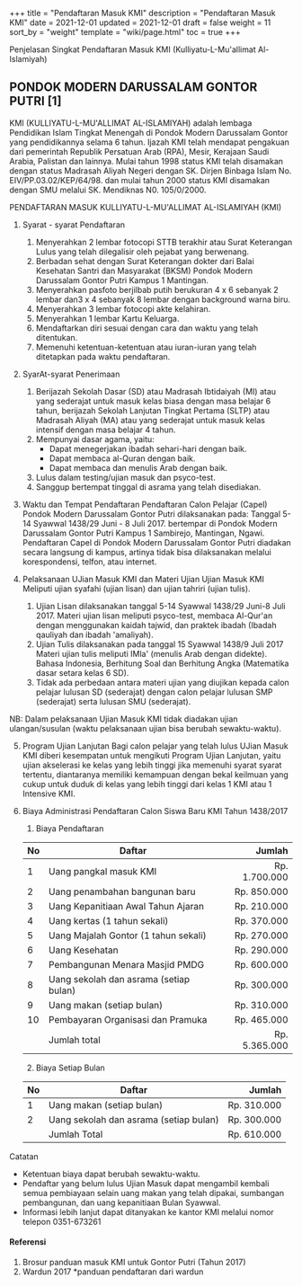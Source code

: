+++
title = "Pendaftaran Masuk KMI"
description = "Pendaftaran Masuk KMI"
date = 2021-12-01
updated = 2021-12-01
draft = false
weight = 11
sort_by = "weight"
template = "wiki/page.html"
toc = true
+++

Penjelasan Singkat Pendaftaran Masuk KMI (Kulliyatu-L-Mu'allimat Al-Islamiyah)


## PONDOK MODERN DARUSSALAM GONTOR PUTRI [1]

KMI (KULLIYATU-L-MU'ALLIMAT AL-ISLAMIYAH) adalah lembaga Pendidikan Islam Tingkat Menengah di Pondok Modern Darussalam Gontor yang pendidikannya selama 6 tahun. Ijazah KMI telah mendapat pengakuan dari pemerintah Republik Persatuan Arab (RPA), Mesir, Kerajaan Saudi Arabia, Palistan dan lainnya.
Mulai tahun 1998 status KMI telah disamakan dengan status Madrasah Aliyah Negeri dengan SK. Dirjen Binbaga Islam No. EIV/PP.03.02/KEP/64/98. dan mulai tahun 2000 status KMI disamakan dengan SMU melalui SK. Mendiknas N0. 105/0/2000.

PENDAFTARAN MASUK
KULLIYATU-L-MU'ALLIMAT AL-ISLAMIYAH (KMI)
1. Syarat - syarat Pendaftaran
    1. Menyerahkan 2 lembar fotocopi STTB terakhir atau Surat Keterangan Lulus yang telah dilegalisir oleh pejabat yang berwenang.
    2. Berbadan sehat dengan Surat Keterangan dokter dari Balai Kesehatan Santri dan Masyarakat (BKSM) Pondok Modern Darussalam Gontor Putri Kampus 1 Mantingan.
    3. Menyerahkan pasfoto berjilbab putih berukuran 4 x 6 sebanyak 2 lembar dan3 x 4 sebanyak 8 lembar dengan background warna biru.
    4. Menyerahkan 3 lembar fotocopi akte kelahiran.
    5. Menyerahkan 1 lembar Kartu Keluarga.
    6. Mendaftarkan diri sesuai dengan cara dan waktu yang telah ditentukan.
    7. Memenuhi ketentuan-ketentuan atau iuran-iuran yang telah ditetapkan pada waktu pendaftaran.

2. SyarAt-syarat Penerimaan
    1. Berijazah Sekolah Dasar (SD) atau Madrasah Ibtidaiyah (MI) atau yang sederajat untuk masuk kelas biasa dengan masa belajar 6 tahun, berijazah Sekolah Lanjutan Tingkat Pertama (SLTP) atau Madrasah Aliyah (MA) atau yang sederajat untuk masuk kelas intensif dengan masa belajar 4 tahun.
    2. Mempunyai dasar agama, yaitu:
	   - Dapat menegerjakan ibadah sehari-hari dengan baik.
	   - Dapat membaca al-Quran dengan baik.
	   - Dapat membaca dan menulis Arab dengan baik.
    3. Lulus dalam testing/ujian masuk dan psyco-test.
    4. Sanggup bertempat tinggal di asrama yang telah disediakan.

3. Waktu dan Tempat Pendaftaran
Pendaftaran Calon Pelajar (Capel) Pondok Modern Darussalam Gontor Putri dilaksanakan pada:
Tanggal 5-14 Syawwal 1438/29 Juni - 8 Juli 2017.
bertempar di Pondok Modern Darussalam Gontor Putri Kampus 1 Sambirejo, Mantingan, Ngawi.
Pendaftaran Capel di Pondok Modern Darussalam Gontor Putri diadakan secara langsung di kampus, artinya tidak bisa dilaksanakan melalui korespondensi, telfon, atau internet.

4. Pelaksanaan UJian Masuk KMI dan Materi Ujian
Ujian Masuk KMI Meliputi ujian syafahi (ujian lisan) dan ujian tahriri (ujian tulis).
    1. Ujian Lisan dilaksanakan tanggal 5-14 Syawwal 1438/29 Juni-8 Juli 2017.
       Materi ujian lisan meliputi psyco-test, membaca Al-Qur'an dengan menggunakan kaidah tajwid, dan praktek ibadah (Ibadah qauliyah dan ibadah 'amaliyah).
    2. Ujian Tulis dilaksanakan pada tanggal 15 Syawwal 1438/9 Juli 2017
       Materi ujian tulis meliputi IMla' (menulis Arab dengan didekte). Bahasa Indonesia, Berhitung Soal dan Berhitung Angka (Matematika dasar setara kelas 6 SD).
    3. Tidak ada perbedaan antara materi ujian yang diujikan kepada calon pelajar lulusan SD (sederajat) dengan calon pelajar lulusan SMP (sederajat) serta lulusan SMU (sederajat).

NB: Dalam pelaksanaan Ujian Masuk KMI tidak diadakan ujian ulangan/susulan (waktu pelaksanaan ujian bisa berubah sewaktu-waktu).

5. Program Ujian Lanjutan
Bagi calon pelajar yang telah lulus UJian Masuk KMI diberi kesempatan untuk mengikuti Program Ujian Lanjutan, yaitu ujian akselerasi ke kelas yang lebih tinggi jika memenuhi syarat syarat tertentu, diantaranya memiliki kemampuan dengan bekal keilmuan yang cukup untuk duduk di kelas yang lebih tinggi dari kelas 1 KMI atau 1 Intensive KMI.

6. Biaya Administrasi Pendaftaran Calon Siswa Baru KMI Tahun 1438/2017

    1. Biaya Pendaftaran

   | No | Daftar                                 |        Jumlah |
   |----|----------------------------------------|--------------:|
   | 1  | Uang pangkal masuk KMI                 | Rp. 1.700.000 |
   | 2  | Uang penambahan bangunan baru          | Rp.   850.000 |
   | 3  | Uang Kepanitiaan Awal Tahun Ajaran     | Rp.   210.000 |
   | 4  | Uang kertas (1 tahun sekali)           | Rp.   370.000 |
   | 5  | Uang Majalah Gontor (1 tahun sekali)   | Rp.   270.000 |
   | 6  | Uang Kesehatan                         | Rp.   290.000 |
   | 7  | Pembangunan Menara Masjid PMDG         | Rp.   600.000 |
   | 8  | Uang sekolah dan asrama (setiap bulan) | Rp.   300.000 |
   | 9  | Uang makan (setiap bulan)              | Rp.   310.000 |
   | 10 | Pembayaran Organisasi dan Pramuka      | Rp.   465.000 |
   |    | Jumlah total                           | Rp. 5.365.000 |

    2. Biaya Setiap Bulan

   | No | Daftar                                 |        Jumlah |
   |----|----------------------------------------|--------------:|
   | 1  | Uang makan (setiap bulan)              | Rp.   310.000 |
   | 2  | Uang sekolah dan asrama (setiap bulan) | Rp.   300.000 |
   |    | Jumlah Total                           | Rp.   610.000 |

Catatan

- Ketentuan biaya dapat berubah sewaktu-waktu.
- Pendaftar yang belum lulus Ujian Masuk dapat mengambil kembali semua pembiayaan selain uang makan yang telah dipakai, sumbangan pembangunan, dan uang kepanitiaan Bulan Syawwal.
- Informasi lebih lanjut dapat ditanyakan ke kantor KMI melalui nomor telepon 0351-673261



#### Referensi

1. Brosur panduan masuk KMI untuk Gontor Putri (Tahun 2017)
2. Wardun 2017 *panduan pendaftaran dari wardun


